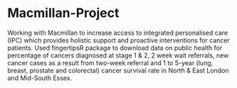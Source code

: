 # Macmillan-Project
Working with Macmillan to increase access to integrated personalised care (IPC) which provides holistic support and proactive interventions for cancer patients.
Used fingertipsR package to download data on public health for percentage of cancers diagnosed at stage 1 & 2, 2 week wait referrals, new cancer cases as a result from two-week referral and 1 to 5-year (lung, breast, prostate and colorectal) cancer survival rate in North & East London and Mid-South Essex.
